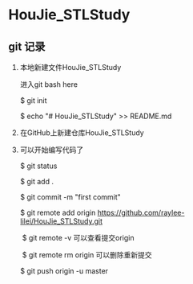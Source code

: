 # HouJie_STLStudy

##  git 记录

1. 本地新建文件HouJie_STLStudy

   进入git  bash here

   $ git  init

   $ echo "# HouJie_STLStudy" >> README.md

2. 在GitHub上新建仓库HouJie_STLStudy

5. 可以开始编写代码了

   $ git status

   $ git add .

   $ git commit -m  "first commit"

   $ git remote add origin  https://github.com/raylee-lilei/HouJie_STLStudy.git

   ​		$ git remote -v   可以查看提交origin

   ​		$ git remote rm origin  可以删除重新提交
   
   $  git push origin -u master
   
   
   
   

